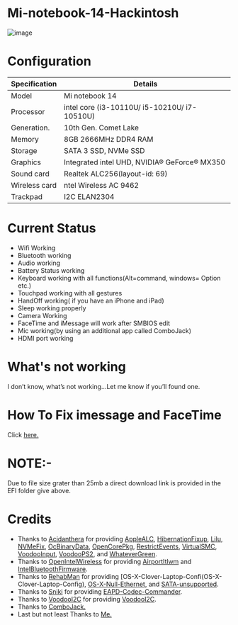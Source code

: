 # Mi-notebook-14-Hackintosh

![image](https://user-images.githubusercontent.com/77840685/119644074-1c78ee00-be3a-11eb-9a62-0cc78fad47bb.png)

# Configuration

| Specification | Details |
| ------------- | ------------- |
| Model         |   Mi notebook 14  |
| Processor     |   intel core (i3-10110U/ i5-10210U/ i7-10510U) |
| Generation.   | 10th Gen. Comet Lake|
| Memory        | 8GB 2666MHz DDR4 RAM|
| Storage       |SATA 3 SSD, NVMe SSD|
| Graphics      | Integrated intel UHD, NVIDIA® GeForce® MX350|
| Sound card    | Realtek ALC256(layout-id: 69)|
| Wireless card | ntel Wireless AC 9462|
| Trackpad      |I2C ELAN2304|

# Current Status

* Wifi Working
* Bluetooth working
* Audio working
* Battery Status working
* Keyboard working with all functions(Alt=command, windows= Option etc.)
* Touchpad working with all gestures
* HandOff working( if you have an iPhone and iPad)
* Sleep working properly
* Camera Working
* FaceTime and iMessage will work after SMBIOS edit
* Mic working(by using an additional app called ComboJack)
* HDMI port working

# What's not working

I don’t know, what’s not working…Let me know if you’ll found one.

# How To Fix imessage and FaceTime

Click [here.](https://dortania.github.io/OpenCore-Post-Install/universal/iservices.html)
#   NOTE:-
Due to file size grater than 25mb a direct download link is provided in the EFI folder give above.
# Credits

* Thanks to [Acidanthera](https://github.com/acidanthera) for providing [AppleALC](https://github.com/acidanthera/AppleALC), [HibernationFixup](https://github.com/acidanthera/HibernationFixup), [Lilu](https://github.com/acidanthera/Lilu), [NVMeFix](https://github.com/acidanthera/NVMeFix), [OcBinaryData](https://github.com/acidanthera/OcBinaryData), [OpenCorePkg](https://github.com/acidanthera/OpenCorePkg), [RestrictEvents](https://github.com/acidanthera/RestrictEvents), [VirtualSMC](https://github.com/acidanthera/VirtualSMC), [VoodooInput](https://github.com/acidanthera/VoodooInput), [VoodooPS2](https://github.com/acidanthera/VoodooPS2), and [WhateverGreen](https://github.com/acidanthera/WhateverGreen).
* Thanks to [OpenIntelWireless](https://github.com/OpenIntelWireless) for providing [AirportItlwm](https://github.com/OpenIntelWireless/itlwm) and [IntelBluetoothFirmware](https://github.com/OpenIntelWireless/IntelBluetoothFirmware).
* Thanks to [RehabMan](https://github.com/RehabMan) for providing [OS-X-Clover-Laptop-Confi(OS-X-Clover-Laptop-Config), [OS-X-Null-Ethernet](https://github.com/RehabMan/OS-X-Null-Ethernet), and [SATA-unsupported](https://github.com/RehabMan/hack-tools/tree/master/kexts/SATA-unsupported.kext).
* Thanks to [Sniki](https://github.com/Sniki) for providing [EAPD-Codec-Commander](EAPD-Codec-Commander).
* Thanks to [VoodooI2C](https://github.com/VoodooI2C) for providing [VoodooI2C](https://github.com/VoodooI2C/VoodooI2C).
* Thanks to [ComboJack.](https://github.com/hackintosh-stuff/ComboJack)
* Last but not least Thanks to [Me.](https://github.com/itsabhishekolkha/)
